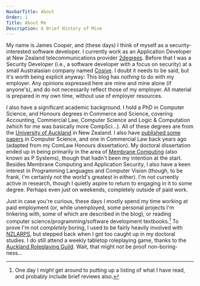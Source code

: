 ```yaml
---
NavbarTitle: About
Order: 1
Title: About Me
Description: A Brief History of Mine
---
```


My name is James Cooper, and (these days) I think of myself as a security-interested software developer.  I currently work as an Application Developer at New Zealand telecommunications provider [2degrees](https://www.2degrees.nz/).  Before that I was a Security Developer (i.e., a software developer with a focus on security) at a small Australasian company named [Cosive](https://www.cosive.com/).  I doubt it needs to be said, but it's worth being explicit anyway:  This blog has _nothing_ to do with my employer.  Any opinions expressed here are mine and mine alone (if anyone's), and do not necessarily reflect those of my employer.  All material is prepared in my own time, without use of employer resources.

I also have a significant academic background.  I hold a PhD in Computer Science, and Honours degrees in Commerce and Science, covering Accounting, Commercial Law, Computer Science and Logic & Computation (which for me was basically more CompSci...).  All of these degrees are from the [University of Auckland](https://www.auckland.ac.nz/) in New Zealand.  I also have [published some papers](../cv/#publications) in Computer Science, and one in Commercial Law back years ago (adapted from my ComLaw Honours dissertation).  My doctoral dissertation ended up in being primarily in the area of [Membrane Computing](https://en.wikipedia.org/wiki/Membrane_computing) (also known as P Systems), though that hadn't been my intention at the start.  Besides Membrane Computing and Application Security, I also have a keen interest in Programming Languages and Computer Vision (though, to be frank, I'm certainly not the world's greatest in either).  I'm not currently active in research, though I quietly aspire to return to engaging in it to some degree.  Perhaps even just on weekends, completely outside of paid work.

Just in case you're curious, these days I mostly spend my time working at paid employment (or, while unemployed, some personal projects I'm tinkering with, some of which are described in the blog), or reading computer science/programming/software development textbooks.[^1]  To prove I'm not _completely_ boring, I used to be fairly heavily involved with [NZLARPS](https://nzlarps.org/), but stepped back when I got too caught up in my doctoral studies.  I do still attend a weekly tabletop roleplaying game, thanks to the [Auckland Roleplaying Guild](https://aucklandrpg.nz/).  Wait, that might not be proof non-boring-ness...

[^1]: One day I _might_ get around to putting up a listing of what I have read, and probably include brief reviews also.
